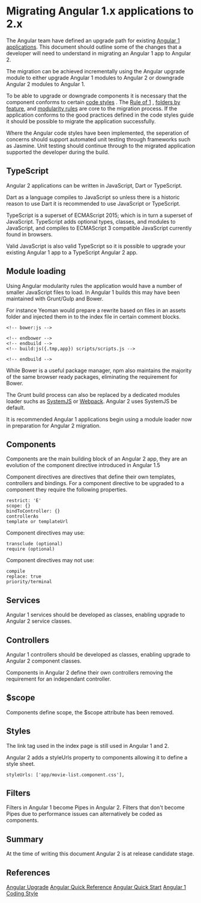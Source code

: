 # Migrating Angular 1.x applications to 2.x

The Angular team have defined an upgrade path for existing [Angular 1 applications](https://angular.io/docs/ts/latest/guide/upgrade.html). This document should outline some of the changes that a developer will need to understand in migrating an Angular 1 app to Angular 2.

The migration can be achieved incrementally using the Angular upgrade module to either upgrade Angular 1 modules to Angular 2 or downgrade Angular 2 modules to Angular 1.

To be able to upgrade or downgrade components it is necessary that the component conforms to certain [code styles](https://github.com/johnpapa/angular-styleguide/blob/master/a1/README.md) . The [Rule of 1](https://github.com/johnpapa/angular-styleguide/blob/master/a1/README.md#style-y001)  , [folders by feature](https://github.com/johnpapa/angular-styleguide/blob/master/a1/README.md#folders-by-feature-structure), and [modularity rules](https://github.com/johnpapa/angular-styleguide/blob/master/a1/README.md#modularity) are core to the migration process. If the application conforms to the good practices defined in the code styles guide it should be possible to migrate the application successfully.

Where the Angular code styles have been implemented, the seperation of concerns should support automated unit testing through frameworks such as Jasmine. Unit testing should continue through to the migrated application supported the developer during the build.

## TypeScript

Angular 2 applications can be written in JavaScript, Dart or TypeScript.

Dart as a language compiles to JavaScript so unless there is a historic reason to use Dart it is recommended to use JavaScript or TypeScript.

TypeScript is a superset of ECMAScript 2015; which is in turn a superset of JavaScript. TypeScript adds optional types, classes, and modules to JavaScript, and compiles to ECMAScript 3 compatible JavaScript currently found in browsers.

Valid JavaScript is also valid TypeScript so it is possible to upgrade your existing Angular 1 app to a TypeScript Angular 2 app.  

## Module loading

Using Angular modularity rules the application would have a number of smaller JavaScript files to load. In Angular 1 builds this may have been maintained with Grunt/Gulp and Bower.

For instance Yeoman would prepare a rewrite based on files in an assets folder and injected them in to the index file in certain comment blocks. 

	<!-- bower:js -->
	
	<!-- endbower -->
	<!-- endbuild -->
	<!-- build:js({.tmp,app}) scripts/scripts.js -->
	
	<!-- endbuild -->
	
While Bower is a useful package manager, npm also maintains the majority of the same browser ready packages, eliminating the requirement for Bower.

The Grunt build process can also be replaced by a dedicated modules loader suchs as [SystemJS](https://github.com/systemjs/systemjs) or [Webpack](http://webpack.github.io/). Angular 2 uses SystemJS be default.

It is recommended Angular 1 applications begin using a module loader now in preparation for Angular 2 migration.

## Components

Components are the main building block of an Angular 2 app, they are an evolution of the component directive introduced in Angular 1.5

Component directives are directives that define their own templates, controllers and bindings. For a component directive to be upgraded to a component they require the following properties.
	
	restrict: 'E'
	scope: {}
	bindToController: {}
	controllerAs
	template or templateUrl

Component directives may use:	
	
	transclude (optional)
	require (optional)
	
Component directives may not use:

	compile
	replace: true
	priority/terminal

## Services

Angular 1 services should be developed as classes, enabling upgrade to Angular 2 service classes.  

## Controllers

Angular 1 controllers should be developed as classes, enabling upgrade to Angular 2 component classes.

Components in Angular 2 define their own controllers removing the requirement for an independant controller.

## $scope

Components define scope, the $scope attribute has been removed.

## Styles

The link tag used in the index page is still used in Angular 1 and 2. 

Angular 2 adds a styleUrls property to components allowing it to define a style sheet.

	styleUrls: ['app/movie-list.component.css'], 
	
## Filters

Filters in Angular 1 become Pipes in Angular 2. Filters that don't become Pipes due to performance issues can alternatively be coded as components.

## Summary

At the time of writing this document Angular 2 is at release candidate stage.  

## References 

[Angular Upgrade](https://angular.io/docs/ts/latest/guide/upgrade.html)
[Angular Quick Reference](https://angular.io/docs/ts/latest/cookbook/a1-a2-quick-reference.html)
[Angular Quick Start](https://angular.io/docs/ts/latest/quickstart.html)
[Angular 1 Coding Style](https://github.com/johnpapa/angular-styleguide/blob/master/a1/README.md#style-y001)